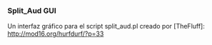 ### Split_Aud GUI ###
Un interfaz gráfico para el script split_aud.pl creado por [TheFluff]: http://mod16.org/hurfdurf/?p=33
